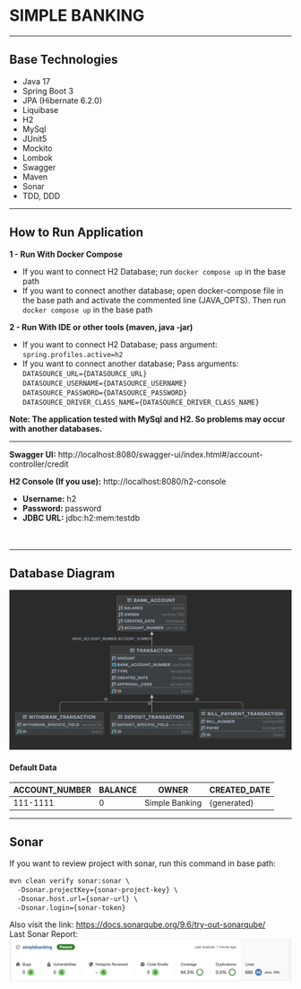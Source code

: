 # SIMPLE BANKING

---
## Base Technologies
- Java 17
- Spring Boot 3
- JPA (Hibernate 6.2.0)
- Liquibase
- H2
- MySql
- JUnit5
- Mockito
- Lombok
- Swagger
- Maven
- Sonar
- TDD, DDD
---

## How to Run Application

**1 - Run With Docker Compose**<br>
* If you want to connect H2 Database; run `docker compose up` in the base path
* If you want to connect another database; open docker-compose file in the base path and activate the commented line (JAVA_OPTS). Then run `docker compose up` in the base path


**2 - Run With IDE or other tools (maven, java -jar)**<br>
* If you want to connect H2 Database; pass argument: `spring.profiles.active=h2` <br>
* If you want to connect another database; Pass arguments:<br>
`DATASOURCE_URL={DATASOURCE_URL}`<br>
`DATASOURCE_USERNAME={DATASOURCE_USERNAME}`<br>
`DATASOURCE_PASSWORD={DATASOURCE_PASSWORD}`<br>
`DATASOURCE_DRIVER_CLASS_NAME={DATASOURCE_DRIVER_CLASS_NAME}`<br>


**Note: The application tested with MySql and H2. So problems may occur with another databases.**

---
**Swagger UI:** http://localhost:8080/swagger-ui/index.html#/account-controller/credit


**H2 Console (If you use):** http://localhost:8080/h2-console
- **Username:** h2<br>
- **Password:** password<br>
- **JDBC URL:** jdbc:h2:mem:testdb<br>
<br><br>
---

## Database Diagram

![db-diagram.png](db-diagram.png)
#### Default Data
| ACCOUNT_NUMBER | BALANCE | OWNER          | CREATED_DATE |
|----------------|---------|----------------|--------------|
| 111-1111       | 0       | Simple Banking | {generated}  |

---

## Sonar

If you want to review project with sonar, run this command in base path:
```
mvn clean verify sonar:sonar \                                                                                            
  -Dsonar.projectKey={sonar-project-key} \
  -Dsonar.host.url={sonar-url} \
  -Dsonar.login={sonar-token}
```
Also visit the link: https://docs.sonarqube.org/9.6/try-out-sonarqube/
<br>Last Sonar Report:
![sonar.png](sonar.png)